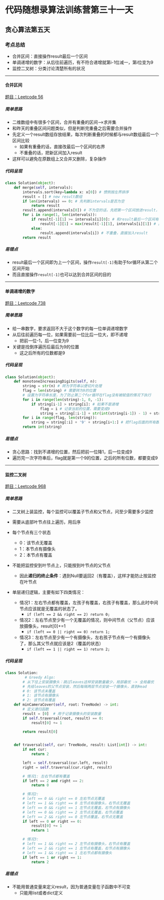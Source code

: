 # 代码随想录算法训练营第三十一天

## 贪心算法第五天

### 考点总结

- 合并区间：直接操作result最后一个区间
- 单调递增的数字：从后往前遍历，有不符合递增就第i-1位减一，第i位变为9
- 监控二叉树：分类讨论清楚所有的状况

---

#### 合并区间

[题目：Leetcode 56](https://leetcode.com/problems/merge-intervals)

##### 简单思路

- 二维数组中有很多个区间，合并有重叠的区间——>求并集
- 和昨天的重叠区间问题类似，但是判断完重叠之后需要合并操作
- 先定义一个result数组存放结果，每次判断重叠的时候都与result数组最后一个区间比较
  - 如果有重叠的话，直接改最后一个区间的右界
  - 不重叠的话，把新区间加入result
- 这样可以避免在原数组上又合并又删除，复杂操作

##### 代码呈现

```python
class Solution(object):
    def merge(self, intervals):
        intervals.sort(key=lambda x: x[0]) # 惯例按左界排序
        result = [] # new result数组
        if len(intervals) == 0: # 先判断intervals是否为空
            return result
        result.append(intervals[0]) # 不为空的话，先把第一个区间放进result，因为后面遍历从第二个区间开始
        for i in range(1, len(intervals)):
            if result[-1][1] >= intervals[i][0]: # 和result最后一个区间有重叠
                result[-1][1] = max(result[-1][1], intervals[i][1]) # 直接修改result最后一个区间的右界，相当于合并
            else:
                result.append(intervals[i]) # 不重叠，直接加入result
        return result
```

##### 易错点

- result最后一个区间即为上一个区间，操作`result[-1]`有助于for循环从第二个区间开始
- 而且直接操作`result[-1]`也可以达到合并区间的目的

---

#### 单调递增的数字

[题目：Leetcode 738](https://leetcode.com/problems/monotone-increasing-digits)

##### 简单思路

- 给一串数字，要求返回不大于这个数字的每一位单调递增数字
- 从后往前遍历每一位，如果需要前一位比后一位大，即不递增
  - 把前一位-1，后一位变为9
- 关键是找倒序遍历后最后为9的位置
  - 这之后所有的位数都是9

##### 代码呈现

```python
class Solution(object):
    def monotoneIncreasingDigits(self, n):
        string = str(n) # 转为字符串以便切片处理
        flag = len(string) # 需要转为9的位置
        # 设置为字符串长度，为了防止第二个for循环在flag没有被赋值的情况下执行
        for i in range(len(string)-1, 0, -1):
            if string[i-1] > string[i]: # 如果不是递增
                flag = i # 记录当前的位置，需要变成9
                string = string[:i-1] + str(int(string[i-1]) - 1) + string[i:] # 只把i-1的位置-1
        for i in range(flag, len(string)):
            string = string[:i] + '9' + string[i+1:] # 把flag后面的所有数字都变为9
        return int(string)
```

##### 易错点

- 贪心思路：找到不递增的位置，然后把前一位降1，后一位变成9
- 遍历完一次字符串后，flag就是第一个9的位置，之后的所有位数，都要变成9

---

#### 监控二叉树

[题目：Leetcode 968](https://leetcode.com/problems/binary-tree-cameras)

##### 简单思路

- 二叉树上装监控，每个监控可以覆盖子节点和父节点，问至少需要多少监控

- 需要从底部叶节点往上遍历，用后序
- 每个节点有三个状态
  - 0：该节点无覆盖
  - 1：本节点有摄像头
  - 2：本节点有覆盖
- 不能把监控安到叶节点上，只能按到叶节点的父节点
  - 因此**递归的终止条件**：遇到Null要返回2（有覆盖），这样才能防止按监控在叶节点
- 单层递归逻辑，主要有如下四类情况：
  - 情况1：左右节点都有覆盖，左孩子有覆盖，右孩子有覆盖，那么此时中间节点应该就是无覆盖的状态了。
    - `if (left == 2 && right == 2) return 0;`
  - 情况2：左右节点至少有一个无覆盖的情况，则中间节点（父节点）应该放摄像头，result[0]+=1
    - `if (left == 0 || right == 0) return 1;`
  - 情况3：左右节点至少有一个有摄像头，左右孩子节点有一个有摄像头了，那么其父节点就应该是2（覆盖的状态）
    - `if (left == 1 || right == 1) return 2;`

##### 代码呈现

```python
class Solution:
         # Greedy Algo:
        # 从下往上安装摄像头：跳过leaves这样安装数量最少，局部最优 -> 全局最优
        # 先给leaves的父节点安装，然后每隔两层节点安装一个摄像头，直到Head
        # 0: 该节点未覆盖
        # 1: 该节点有摄像头
        # 2: 该节点有覆盖
    def minCameraCover(self, root: TreeNode) -> int:
        # 定义递归函数
        result = [0]  # 用于记录摄像头的安装数量
        if self.traversal(root, result) == 0:
            result[0] += 1

        return result[0]

        
    def traversal(self, cur: TreeNode, result: List[int]) -> int:
        if not cur:
            return 2

        left = self.traversal(cur.left, result)
        right = self.traversal(cur.right, result)

        # 情况1: 左右节点都有覆盖
        if left == 2 and right == 2:
            return 0

        # 情况2:
        # left == 0 && right == 0 左右节点无覆盖
        # left == 1 && right == 0 左节点有摄像头，右节点无覆盖
        # left == 0 && right == 1 左节点无覆盖，右节点有摄像头
        # left == 0 && right == 2 左节点无覆盖，右节点覆盖
        # left == 2 && right == 0 左节点覆盖，右节点无覆盖
        if left == 0 or right == 0:
            result[0] += 1
            return 1

        # 情况3:
        # left == 1 && right == 2 左节点有摄像头，右节点有覆盖
        # left == 2 && right == 1 左节点有覆盖，右节点有摄像头
        # left == 1 && right == 1 左右节点都有摄像头
        if left == 1 or right == 1:
            return 2
```

##### 易错点

- 不能用普通变量来定义result，因为普通变量在子函数中不可变
  - 只能用list或者dict定义